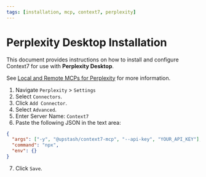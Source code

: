 ```yaml
---
tags: [installation, mcp, context7, perplexity]
---
```


# Perplexity Desktop Installation

This document provides instructions on how to install and configure Context7 for use with **Perplexity Desktop**.

See [Local and Remote MCPs for Perplexity](https://www.perplexity.ai/help-center/en/articles/11502712-local-and-remote-mcps-for-perplexity) for more information.

1. Navigate `Perplexity` > `Settings`
2. Select `Connectors`.
3. Click `Add Connector`.
4. Select `Advanced`.
5. Enter Server Name: `Context7`
6. Paste the following JSON in the text area:

```json
{
  "args": ["-y", "@upstash/context7-mcp", "--api-key", "YOUR_API_KEY"],
  "command": "npx",
  "env": {}
}
```

7. Click `Save`.
